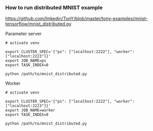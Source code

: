 ### How to run distributed MNIST example

https://github.com/linkedin/TonY/blob/master/tony-examples/mnist-tensorflow/mnist_distributed.py

Parameter server

```
# activate venv

export CLUSTER_SPEC='{"ps": ["localhost:2222"], "worker": ["localhost:2223"]}'
export JOB_NAME=ps
export TASK_INDEX=0

python /path/to/mnist_distributed.py
```

Worker

```
# activate venv

export CLUSTER_SPEC='{"ps": ["localhost:2222"], "worker": ["localhost:2223"]}'
export JOB_NAME=worker
export TASK_INDEX=0

python /path/to/mnist_distributed.py
```
